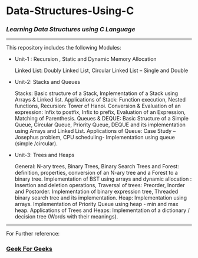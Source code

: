 # **Data-Structures-Using-C**
### _Learning Data Structures using C Language_
---
This repository includes the following Modules:

* Unit-1 : Recursion , Static and Dynamic Memory Allocation

    Linked List:  Doubly Linked List, Circular Linked List – Single and Double

* Unit-2: Stacks and Queues

    Stacks: Basic structure of a Stack, Implementation of a Stack using Arrays & Linked list. Applications of Stack: Function execution, Nested functions, Recursion: Tower of Hanoi. Conversion & Evaluation of an expression: Infix to postfix, Infix to prefix, Evaluation of an     Expression, Matching of Parenthesis. Queues & DEQUE: Basic Structure of a Simple Queue, Circular Queue, Priority Queue, DEQUE and its implementation using Arrays and Linked List. Applications of Queue:  Case Study – Josephus problem, CPU scheduling- Implementation using queue (simple /circular).

* Unit-3: Trees and Heaps

    General: N-ary trees, Binary Trees, Binary Search Trees and Forest: definition, properties, conversion of an N-ary tree and a Forest to a binary tree.  Implementation of BST using  arrays and dynamic allocation : Insertion and deletion operations, Traversal of trees: Preorder, Inorder and Postorder. Implementation of binary expression tree, Threaded binary search tree and its implementation. Heap: Implementation using arrays. Implementation of Priority Queue using heap - min and max heap. Applications of Trees and Heaps: Implementation of a dictionary / decision tree (Words with their meanings).
---
For Further reference:

### [Geek For Geeks](https://www.geeksforgeeks.org/data-structures/)
